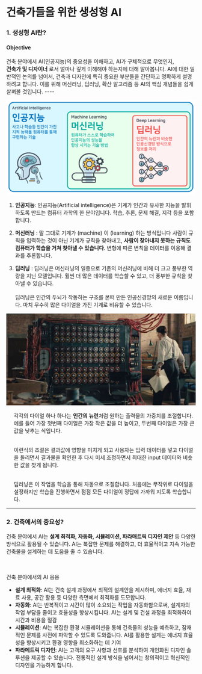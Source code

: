 # 건축가들을 위한 생성형 AI 
### 1. 생성형 AI란? 
#### **Objective**
<tr>건축 분야에서 AI(인공지능)의 중요성을 이해하고, AI가 구체적으로 무엇인지,<br> <b>건축가 및 디자이너</b> 로서 얼마나 깊게 이해해야 하는지에 대해 알아봅니다. AI에 대한 일반적인 논의를 넘어서, 건축과 디자인에 특히 중요한 부분들을 간단하고 명확하게 설명하려고 합니다. 이를 위해 머신러닝, 딥러닝, 확산 알고리즘 등 AI의 핵심 개념들을 쉽게 살펴볼 것입니다.</tr>
----
<p align="center">
  <img src="img/image2.png" alt="Generative AI in Architecture">
</p>

1. **인공지능**: 인공지능(Artificial intelligence)은 기계가 인간과 유사한 지능을 발휘하도록 만드는 컴퓨터 과학의 한 분야입니다. 학습, 추론, 문제 해결, 지각 등을 포함합니다.

2. **머신러닝** : 말 그대로 기계가 (machine) 이 (learning) 하는 방식입니다
   사람이 규칙을 입력하는 것이 아닌 기계가 규칙을 찾아내고, **사람이 찾아내지 못하는 규칙도 컴퓨터가 학습을 거쳐 찾아낼 수 있습니다**. 변형에 따른 변칙을 데이터를 이용해 결과를 추론합니다.

 
3. **딥러닝** : 딥러닝은 머신러닝의 일종으로 기존의 머신러닝에 비해 더 크고 풍부한
 역량을 지닌 모델입니다. 훨씬 더 많은 데이터를 학습할 수 있고, 더 풍부한 규칙을 찾아낼 수 있습니다.
  <br><br> 딥러닝은 인간의 두뇌가 작동하는 구조를 본떠 만든 인공신경망의 새로운 이름입니다. 마치 무수히 많은 다이얼을 가진 기계로 비유할 수 있습니다. 
  
  ![Generative AI in Architecture](img\image5.png)

  <div style="margin-left: 20px;">
  각각의 다이얼 하나 하나는 <b>인간의 뉴런</b>처럼 원하는 출력물의 가중치를 조절합니다. <br>예를 들어 가장 첫번째 다이얼은 가장 작은 값을 더 높이고, 두번째 다이얼은 가장 큰 값을 낮추는 식입니다. <br><br>

  이런식의 조절은 결과값에 영향을 미치게 되고 사용자는 입력 데이터를 넣고 다이얼을 돌리면서 결과물을 확인한 후 다시 미세 조정하면서 최대한 input 데이터와 비슷한 값을 찾게 됩니다. <br><br>

  딥러닝은 이 작업을 학습을 통해 자동으로 조절합니다. 처음에는 무작위로 다이얼을 설정하지만 학습을 진행하면서 점점 모든 다이얼이 정답에 가까워 지도록 학습합니다.</div>

  ----

### 2. 건축에서의 중요성?

건축 분야에서 AI는 **설계 최적화, 자동화, 시뮬레이션, 파라매트릭 디자인 제안** 등 다양한 방식으로 활용될 수 있습니다. AI는 복잡한 문제를 해결하고, 더 효율적이고 지속 가능한 건축물을 설계하는 데 도움을 줄 수 있습니다.<br>

<br><br>
건축 분야에서의 AI 응용<br>

- **설계 최적화**: AI는 건축 설계 과정에서 최적의 설계안을 제시하며, 에너지 효율, 재료 사용, 공간 활용 등 다양한 측면에서 최적화를 도모합니다.
- **자동화**: AI는 반복적이고 시간이 많이 소요되는 작업을 자동화함으로써, 설계자의 작업 부담을 줄이고 효율성을 향상시킵니다. AI는 설계 및 건설 과정을 최적화하여 시간과 비용을 절감
- **시뮬레이션**: AI는 복잡한 환경 시뮬레이션을 통해 건축물의 성능을 예측하고, 잠재적인 문제를 사전에 파악할 수 있도록 도와줍니다. AI를 활용한 설계는 에너지 효율성을 향상시키고 환경 영향을 최소화하는 데 기여
- **파라메트릭 디자인**: AI는 고객의 요구 사항과 선호를 분석하여 개인화된 디자인 솔루션을 제공할 수 있습니다. 전통적인 설계 방식을 넘어서는 창의적이고 혁신적인 디자인을 가능하게 합니다.


